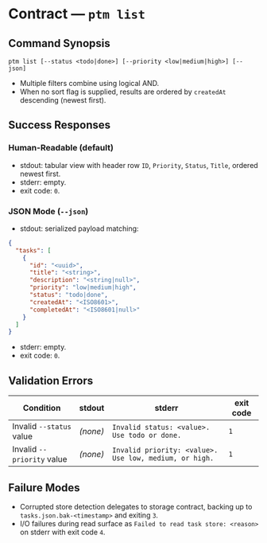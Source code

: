 # Contract — `ptm list`

## Command Synopsis
```
ptm list [--status <todo|done>] [--priority <low|medium|high>] [--json]
```
- Multiple filters combine using logical AND.
- When no sort flag is supplied, results are ordered by `createdAt` descending (newest first).

## Success Responses
### Human-Readable (default)
- stdout: tabular view with header row `ID`, `Priority`, `Status`, `Title`, ordered newest first.
- stderr: empty.
- exit code: `0`.

### JSON Mode (`--json`)
- stdout: serialized payload matching:
```json
{
  "tasks": [
    {
      "id": "<uuid>",
      "title": "<string>",
      "description": "<string|null>",
      "priority": "low|medium|high",
      "status": "todo|done",
      "createdAt": "<ISO8601>",
      "completedAt": "<ISO8601|null>"
    }
  ]
}
```
- stderr: empty.
- exit code: `0`.

## Validation Errors
| Condition | stdout | stderr | exit code |
|-----------|--------|--------|-----------|
| Invalid `--status` value | *(none)* | `Invalid status: <value>. Use todo or done.` | `1` |
| Invalid `--priority` value | *(none)* | `Invalid priority: <value>. Use low, medium, or high.` | `1` |

## Failure Modes
- Corrupted store detection delegates to storage contract, backing up to `tasks.json.bak-<timestamp>` and exiting `3`.
- I/O failures during read surface as `Failed to read task store: <reason>` on stderr with exit code `4`.
